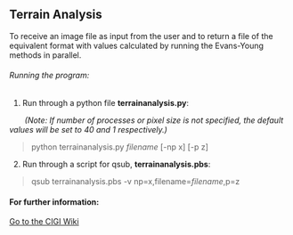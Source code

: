 ## Terrain Analysis

To receive an image file as input from the user and to return a file of the equivalent format with values calculated by running the Evans-Young methods in parallel.

###### Running the program:
1) Run through a python file **terrainanalysis.py**:

  &nbsp;&nbsp;&nbsp;&nbsp;&nbsp;&nbsp;&nbsp;*(Note: If number of processes or pixel size is not specified, the default values will be set to 40 and 1 respectively.)*
  > python terrainanalysis.py *filename* [-np x] [-p z]

2) Run through a script for qsub, **terrainanalysis.pbs**:
> qsub terrainanalysis.pbs -v np=x,filename=*filename*,p=z

#### For further information:
[Go to the CIGI Wiki](https://wiki.cigi.illinois.edu/display/UP/Parallel+Terrain+Analysis+on+DEMs)
